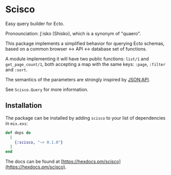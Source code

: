 # Scisco

Easy query builder for Ecto.

Pronounciation: ʃːisko (Shisko), which is a synonym of "quaero".

This package implements a simplified behavior for querying Ecto schemas, based
on a common browser <-> API <-> database set of functions.

A module implementing it will have two public functions: `list/1` and `get_page_count/1`,
both accepting a map with the same keys: `:page`, `:filter` and `:sort`.

The semantics of the parameters are strongly inspired by [JSON:API](https://jsonapi.org/format/#fetching-sorting).

See `Scisco.Query` for more information.

## Installation

The package can be installed
by adding `scisco` to your list of dependencies in `mix.exs`:

```elixir
def deps do
  [
    {:scisco, "~> 0.1.0"}
  ]
end
```

The docs can be found at [https://hexdocs.pm/scisco](https://hexdocs.pm/scisco).
